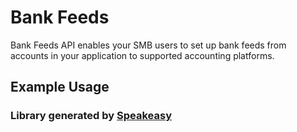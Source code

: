 # Bank Feeds
    
﻿Bank Feeds API enables your SMB users to set up bank feeds from accounts in your application to supported accounting platforms.

<!-- Start SDK Installation -->

<!-- End SDK Installation -->
    
## Example Usage
<!-- Start SDK Example Usage -->

<!-- End SDK Example Usage -->

<!-- Start SDK Available Operations -->

<!-- End SDK Available Operations -->
### Library generated by [Speakeasy](https://docs.speakeasyapi.dev/docs/using-speakeasy/client-sdks)
